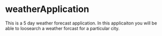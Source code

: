 # weatherApplication

This is a 5 day weather forecast application. In this applicaiton you will be able to loosearch a weather forcast for a particular city.
